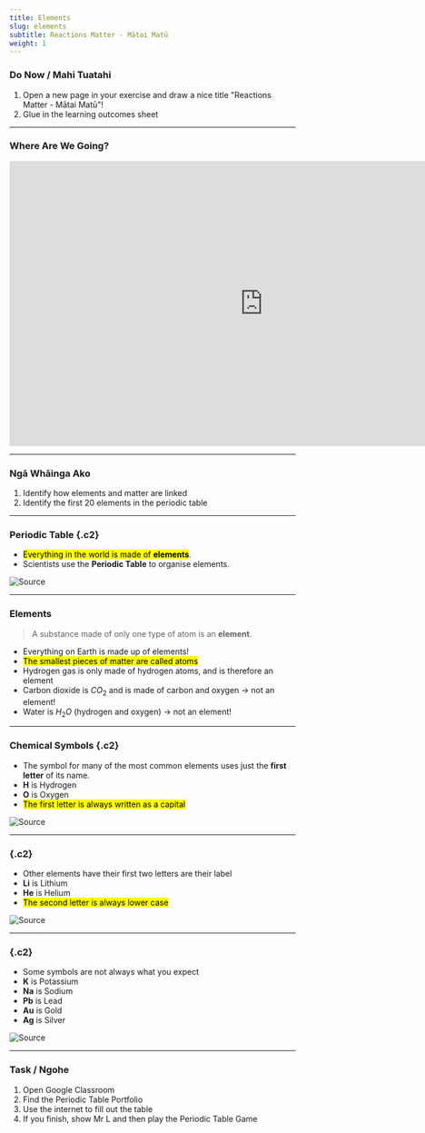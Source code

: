 ```yaml
---
title: Elements
slug: elements
subtitle: Reactions Matter - Mātai Matū
weight: 1
---
```


### Do Now / Mahi Tuatahi

1. Open a new page in your exercise and draw a nice title "Reactions Matter - Mātai Matū"!
2. Glue in the learning outcomes sheet

---

### Where Are We Going?

<iframe width="892" height="502" src="https://www.youtube.com/embed/e09xig209cQ" title="YouTube video player" frameborder="0" allow="accelerometer; autoplay; clipboard-write; encrypted-media; gyroscope; picture-in-picture" allowfullscreen></iframe>

---

### Ngā Whāinga Ako

1. Identify how elements and matter are linked
2. Identify the first 20 elements in the periodic table

---

### Periodic Table {.c2}

- <mark>Everything in the world is made of __elements__</mark>.
- Scientists use the __Periodic Table__ to organise elements.

![[Source](https://www.sciencenewsforstudents.org/article/scientists-say-periodic-table)](https://www.sciencenewsforstudents.org/wp-content/uploads/2019/11/1080_SS_periodic_table_0-1028x579.png)


---

### Elements

> A substance made of only one type of atom is an __element__.

- Everything on Earth is made up of elements!
- <mark>The smallest pieces of matter are called atoms</mark>
- Hydrogen gas is only made of hydrogen atoms, and is therefore an element
- Carbon dioxide is $CO_{2}$ and is made of carbon and oxygen $\rightarrow$ not an element!
- Water is $H_{2}O$ (hydrogen and oxygen) $\rightarrow$ not an element!

---

### Chemical Symbols {.c2}

- The symbol for many of the most common elements uses just the __first letter__ of its name.
- __H__ is Hydrogen
- __O__ is Oxygen
- <mark>The first letter is always written as a capital</mark>

![[Source](https://www.istockphoto.com/fr/vectoriel/les-%C3%A9l%C3%A9ments-chimiques-du-tableau-p%C3%A9riodique-des-mots-dr%C3%B4les-gm1064449126-284610436)](https://media.istockphoto.com/vectors/the-chemical-elements-of-the-periodic-tablefunny-phrase-vector-id1064449126)

---

### {.c2}

- Other elements have their first two letters are their label
- __Li__ is Lithium
- __He__ is Helium
- <mark>The second letter is always lower case</mark>

![[Source](https://imgur.com/t/helium/6weZN)](https://i.imgur.com/Ns0AE50.jpg)

---

### {.c2}

- Some symbols are not always what you expect
- __K__ is Potassium
- __Na__ is Sodium
- __Pb__ is Lead
- __Au__ is Gold
- __Ag__ is Silver

![[Source](https://www.istockphoto.com/vector/gold-silver-platinum-and-palladium-on-periodic-table-of-elements-gm1211221171-351176281)](https://media.istockphoto.com/vectors/gold-silver-platinum-and-palladium-on-periodic-table-of-elements-vector-id1211221171)

---

### Task / Ngohe

1. Open Google Classroom
2. Find the Periodic Table Portfolio
3. Use the internet to fill out the table
4. If you finish, show Mr L and then play the Periodic Table Game
